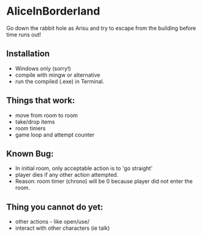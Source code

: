 # AliceInBorderland
 Go down the rabbit hole as Arisu and try to escape from the building before time runs out! 

## Installation
- Windows only (sorry!)
- compile with mingw or alternative
- run the compiled (.exe) in Terminal.

## Things that work: 
- move from room to room
- take/drop items
- room timers
- game loop and attempt counter

## Known Bug: 
- In initial room, only acceptable action is to 'go straight'
- player dies if any other action attempted. 
- Reason: room timer (chrono) will be 0 because player did not enter the room.

## Thing you cannot do yet: 
- other actions - like open/use/
- interact with other characters (ie talk)
  
